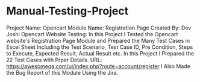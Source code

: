 # Manual-Testing-Project
Project Name: Opencart
Module Name: Registration Page
Created By: Dev Joshi
Opencart Website Testing: In this Project I Tested the Opencart website's Registration Page Module and Prepared the Many Test Cases in Excel Sheet Including the Test Scenario, Test Case ID, Pre Condition, Steps to Execute, Expected Result, Actual Result etc. 
In this Project I Prepared the 22 Test Cases with Prper Details.
URL: https://awesomeqa.com/ui/index.php?route=account/register
I Also Made the Bug Report of this Module Using the Jira.

